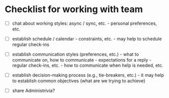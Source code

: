 # Checklist for working with team

- [ ] chat about working styles:  async / sync, etc.
      - personal preferences, etc.
- [ ] establish schedule / calendar - constraints, etc.
      - may help to schedule regular check-ins
- [ ] establish communication styles (preferences, etc.)
      - what to communicate on, how to communicate
      - expectations for a reply
      - regular check-ins, etc.
      - how to communicate when help is needed, etc.
- [ ] establish decision-making process (e.g., tie-breakers, etc.)
      - it may help to establish common objectives (what are we trying to achieve)

- [ ] share Administrivia?

